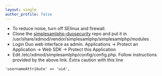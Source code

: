 ```yaml
---
layout: single
author_profile: false
---
```


- To reduce noise, turn off SElinux and firewall.
- Clone the [simplesamlphp-duosecurity](https://github.com/knasty51/simplesamlphp-duosecurity/blob/master/README.md) repo and put it in /usr/share/xdmod/vendor/simplesamlphp/simplesamlphp/modules
- Login Duo web interface as admin. Applications -> Protect an Application -> Web SDK -> Protect this Application
- Edit /etc/xdmod/simplesamlphp/config/config.php. Follow instructions provided by the above link. Extra caution with this line  
~~~
'usernameAttribute' => 'uid',
~~~
